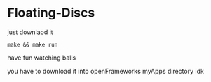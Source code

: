 # Floating-Discs
just downlaod it
```
make && make run
```
have fun watching balls

you have to download it into openFrameworks myApps directory
idk
